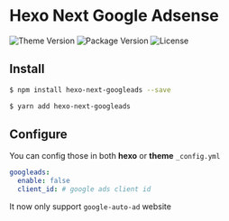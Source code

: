 # Hexo Next Google Adsense

![Theme Version](https://img.shields.io/badge/NexT-v8.4.0+-blue?style=flat-square)
![Package Version](https://img.shields.io/github/package-json/v/xyfy/hexo-next-googleads?style=flat-square)
![License](https://img.shields.io/github/license/xyfy/hexo-next-googleads?style=flat-square)

## Install

```bash
$ npm install hexo-next-googleads --save
```

```bash
$ yarn add hexo-next-googleads
```

## Configure

You can config those in both **hexo** or **theme** `_config.yml`

``` yaml
googleads:
  enable: false
  client_id: # google ads client id
```

It now only support `google-auto-ad` website
